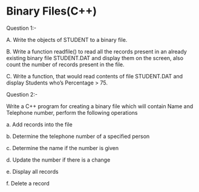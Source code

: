 # Binary Files(C++)

Question 1:-

A. Write the objects of STUDENT to a binary file.

B. Write a function readfile() to read all the records present in an already existing binary file STUDENT.DAT and display them on the screen, also count the number of records present in the file.

C. Write a function, that would read contents of file STUDENT.DAT and display Students who’s Percentage > 75.

Question 2:-

Write a C++ program for creating a binary file which will contain Name and Telephone number, perform the following operations

a. Add records into the file

b. Determine the telephone number of a specified person

c. Determine the name if the number is given

d. Update the number if there is a change

e. Display all records

f. Delete a record
